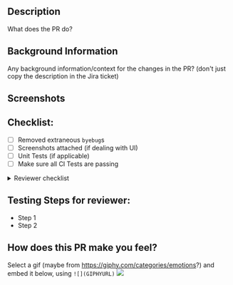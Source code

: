 ## Description
What does the PR do?

## Background Information
Any background information/context for the changes in the PR? (don't just copy the description in the Jira ticket)

## Screenshots

## Checklist:
- [ ] Removed extraneous `byebug`s
- [ ] Screenshots attached (if dealing with UI)
- [ ] Unit Tests (if applicable)
- [ ] Make sure all CI Tests are passing

<details><summary>Reviewer checklist</summary>
  <ul>
    <li>Read PR description and User Story</li>
    <li>Pulled branch, manually tested</li>
    <li>Verified requirements are met</li>
    <li>Reviewed the code</li>
  </ul>
</details>

## Testing Steps for reviewer:
- Step 1
- Step 2

## How does this PR make you feel?
Select a gif (maybe from https://giphy.com/categories/emotions?) and embed it below, using `![](GIPHYURL)`
![](GIPHYURL)

